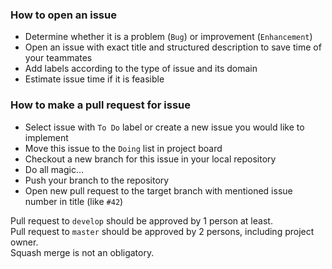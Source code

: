 ### How to open an issue
* Determine whether it is a problem (`Bug`) or improvement (`Enhancement`)
* Open an issue with exact title and structured description to save time of your teammates
* Add labels according to the type of issue and its domain
* Estimate issue time if it is feasible  

### How to make a pull request for issue
* Select issue with `To Do` label or create a new issue you would like to implement
* Move this issue to the `Doing` list in project board 
* Checkout a new branch for this issue in your local repository
* Do all magic...
* Push your branch to the repository
* Open new pull request to the target branch with mentioned issue number in title (like `#42`)

Pull request to `develop` should be approved by 1 person at least.  
Pull request to `master` should be approved by 2 persons, including project owner.    
Squash merge is not an obligatory.  